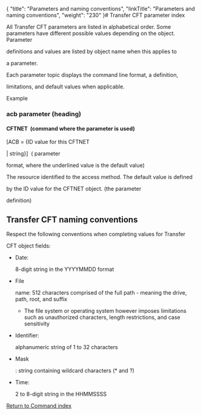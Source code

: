 {
    "title": "Parameters and naming conventions",
    "linkTitle": "Parameters and naming conventions",
    "weight": "230"
}# <span id="CFT_parameter_index"></span>Transfer CFT parameter index

All Transfer CFT parameters are listed in alphabetical order. Some parameters have different possible values depending on the object. Parameter
definitions and values are listed by object name when this applies to
a parameter.

Each parameter topic displays the command line format, a definition,
limitations, and default values when applicable.

Example

### acb parameter (heading)

#### CFTNET  (command where the parameter is used)

\[ACB = {ID value for this CFTNET
| string}\]  ( parameter
format, where the underlined value is the default value)

The resource identified to the access method. The default value is defined
by the ID value for the CFTNET object. (the parameter
definition)

## <span id="CFT_naming_conventions"></span>Transfer CFT naming conventions

Respect the following conventions when completing values for Transfer
CFT object fields:

-   Date:
    8-digit string in the YYYYMMDD format
-   File
    name: 512 characters comprised of the full path - meaning the drive, path, root, and suffix
    -   The file system or operating system however imposes limitations such as unauthorized characters, length restrictions, and case sensitivity
-   Identifier:
    alphanumeric string of 1 to 32 characters
-   Mask
    : string containing wildcard characters (\* and ?)
-   Time:
    2 to 8-digit string in the HHMMSSSS

[Return to Command index](../../)
